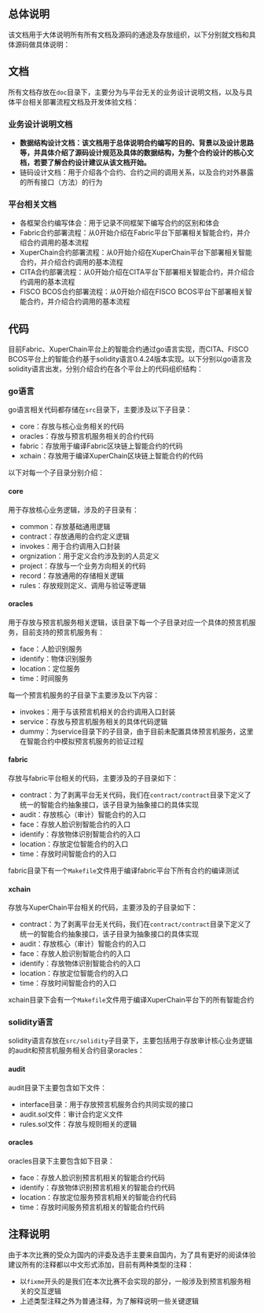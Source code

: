 ## 总体说明

该文档用于大体说明所有所有文档及源码的通途及存放组织，以下分别就文档和具体源码做具体说明：

## 文档

所有文档存放在`doc`目录下，主要分为与平台无关的业务设计说明文档，以及与具体平台相关部署流程文档及开发体验文档：

### 业务设计说明文档

- **数据结构设计文档：该文档用于总体说明合约编写的目的、背景以及设计思路等，并具体介绍了源码设计规范及具体的数据结构，为整个合约设计的核心文档，若要了解合约设计建议从该文档开始。**
- 链码设计文档：用于介绍各个合约、合约之间的调用关系，以及合约对外暴露的所有接口（方法）的行为

### 平台相关文档

- 各框架合约编写体会：用于记录不同框架下编写合约的区别和体会
- Fabric合约部署流程：从0开始介绍在Fabric平台下部署相关智能合约，并介绍合约调用的基本流程
- XuperChain合约部署流程：从0开始介绍在XuperChain平台下部署相关智能合约，并介绍合约调用的基本流程
- CITA合约部署流程：从0开始介绍在CITA平台下部署相关智能合约，并介绍合约调用的基本流程
- FISCO BCOS合约部署流程：从0开始介绍在FISCO BCOS平台下部署相关智能合约，并介绍合约调用的基本流程

## 代码

目前Fabric、XuperChain平台上的智能合约通过go语言实现，而CITA、FISCO BCOS平台上的智能合约基于solidity语言0.4.24版本实现。以下分别以go语言及solidity语言出发，分别介绍合约在各个平台上的代码组织结构：

### go语言

go语言相关代码都存储在`src`目录下，主要涉及以下子目录：

- core：存放与核心业务相关的代码
- oracles：存放与预言机服务相关的合约代码
- fabric：存放用于编译Fabric区块链上智能合约的代码
- xchain：存放用于编译XuperChain区块链上智能合约的代码

以下对每一个子目录分别介绍：

#### core

用于存放核心业务逻辑，涉及的子目录有：

- common：存放基础通用逻辑
- contract：存放通用的合约定义逻辑
- invokes：用于合约调用入口封装
- orgnization：用于定义合约涉及到的人员定义
- project：存放与一个业务方向相关的代码
- record：存放通用的存储相关逻辑
- rules：存放规则定义、调用与验证等逻辑

#### oracles

用于存放与预言机服务相关逻辑，该目录下每一个子目录对应一个具体的预言机服务，目前支持的预言机服务有：

- face：人脸识别服务
- identify：物体识别服务
- location：定位服务
- time：时间服务

每一个预言机服务的子目录下主要涉及以下内容：

- invokes：用于与该预言机相关的合约调用入口封装
- service：存放与预言机服务相关的具体代码逻辑
- dummy：为service目录下的子目录，由于目前未配置具体预言机服务，这里在智能合约中模拟预言机服务的验证过程

#### fabric

存放与fabric平台相关的代码，主要涉及的子目录如下：

- contract：为了剥离平台无关代码，我们在`contract/contract`目录下定义了统一的智能合约抽象接口，该子目录为抽象接口的具体实现
- audit：存放核心（审计）智能合约的入口
- face：存放人脸识别智能合约的入口
- identify：存放物体识别智能合约的入口
- location：存放定位智能合约的入口
- time：存放时间智能合约的入口

fabric目录下有一个`Makefile`文件用于编译fabric平台下所有合约的编译测试

#### xchain

存放与XuperChain平台相关的代码，主要涉及的子目录如下：

- contract：为了剥离平台无关代码，我们在`contract/contract`目录下定义了统一的智能合约抽象接口，该子目录为抽象接口的具体实现
- audit：存放核心（审计）智能合约的入口
- face：存放人脸识别智能合约的入口
- identify：存放物体识别智能合约的入口
- location：存放定位智能合约的入口
- time：存放时间智能合约的入口

xchain目录下会有一个`Makefile`文件用于编译XuperChain平台下的所有智能合约

### solidity语言

solidity语言存放在`src/solidity`子目录下，主要包括用于存放审计核心业务逻辑的audit和预言机服务相关合约目录oracles：

#### audit

audit目录下主要包含如下文件：

- interface目录：用于存放预言机服务合约共同实现的接口
- audit.sol文件：审计合约定义文件
- rules.sol文件：存放与规则相关的逻辑

#### oracles

oracles目录下主要包含如下目录：

- face：存放人脸识别预言机相关的智能合约代码
- identify：存放物体识别预言机相关的智能合约代码
- location：存放定位服务预言机相关的智能合约代码
- time：存放时间服务预言机相关的智能合约代码

## 注释说明

由于本次比赛的受众为国内的评委及选手主要来自国内，为了具有更好的阅读体验建议所有的注释都以中文形式添加，目前有两种类型的注释：

- 以`fixme`开头的是我们在本次比赛不会实现的部分，一般涉及到预言机服务相关的交互逻辑
- 上述类型注释之外为普通注释，为了解释说明一些关键逻辑
